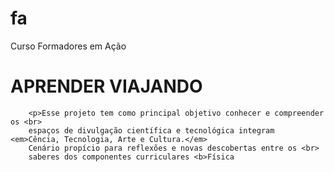 # fa
Curso Formadores em Ação
<!DOCTYPE html>
<html lang="pt-br"> 
    <head>
        <meta charset="UTF-8">
        <title> Projeto Viagem </title>
    </head>
    <body>
        <h1> APRENDER VIAJANDO</h1>

        <p>Esse projeto tem como principal objetivo conhecer e compreender os <br>
        espaços de divulgação científica e tecnológica integram <em>Cência, Tecnologia, Arte e Cultura.</em>
        Cenário propício para reflexões e novas descobertas entre os <br> 
        saberes dos componentes curriculares <b>Física
